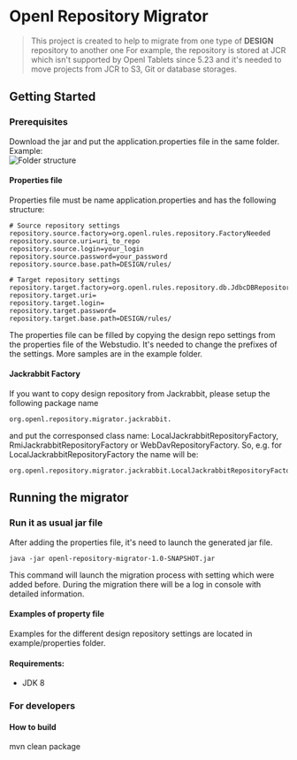 # Openl Repository Migrator

> This project is created to help to migrate from one type of **DESIGN** repository to another one
> For example, the repository is stored at JCR which isn't supported by Openl Tablets since 5.23 and 
> it's needed to move projects from JCR to S3, Git or database storages.

## Getting Started

### Prerequisites
Download the jar and put the application.properties file in the same folder.
Example:<br/>
![Folder structure](https://github.com/openl-tablets/migration-tool/blob/master/site/folder.PNG)

#### Properties file
Properties file must be name application.properties and has the following structure:
``` 
# Source repository settings
repository.source.factory=org.openl.rules.repository.FactoryNeeded
repository.source.uri=uri_to_repo
repository.source.login=your_login
repository.source.password=your_password
repository.source.base.path=DESIGN/rules/

# Target repository settings
repository.target.factory=org.openl.rules.repository.db.JdbcDBRepositoryFactory
repository.target.uri=
repository.target.login=
repository.target.password=
repository.target.base.path=DESIGN/rules/
```
The properties file can be filled by copying the design repo settings from the properties file of the Webstudio.
It's needed to change the prefixes of the settings. More samples are in the example folder.
#### Jackrabbit Factory
If you want to copy design repository from Jackrabbit, please setup the following package name
```
org.openl.repository.migrator.jackrabbit.
```
and put the corresponsed class name: LocalJackrabbitRepositoryFactory, RmiJackrabbitRepositoryFactory or WebDavRepositoryFactory.
So, e.g. for LocalJackrabbitRepositoryFactory the name will be:

```
org.openl.repository.migrator.jackrabbit.LocalJackrabbitRepositoryFactory
```

## Running the migrator
### Run it as usual jar file
After adding the properties file, it's need to launch the generated jar file.
```
java -jar openl-repository-migrator-1.0-SNAPSHOT.jar
```
This command will launch the migration process with setting which were added before.
During the migration there will be a log in console with detailed information.

#### Examples of property file
Examples for the different design repository settings are located in example/properties folder.

#### Requirements:
* JDK 8

### For developers
#### How to build
mvn clean package 

